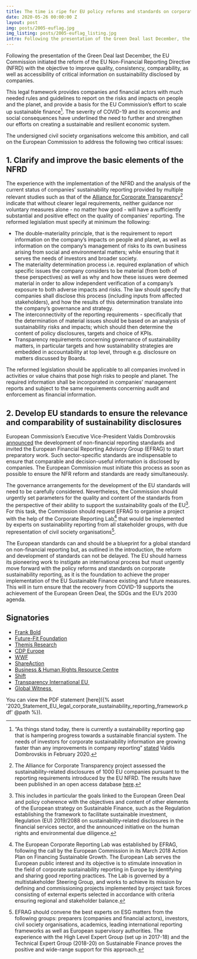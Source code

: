 ```yaml
---
title: The time is ripe for EU policy reforms and standards on corporate sustainability reporting
date: 2020-05-26 00:00:00 Z
layout: post
img: posts/2005-euflag.jpg
img_listing: posts/2005-euflag_listing.jpg
intro: Following the presentation of the Green Deal last December, the EU Commission initiated the reform of the EU Non-Financial Reporting Directive (NFRD) with the objective to improve quality, consistency, comparability, as well as accessibility of critical information on sustainability disclosed by companies.
---
```


Following the presentation of the Green Deal last December, the EU Commission initiated the reform of the EU Non-Financial Reporting Directive (NFRD) with the objective to improve quality, consistency, comparability, as well as accessibility of critical information on sustainability disclosed by companies. 

This legal framework provides companies and financial actors with much needed rules and guidelines to report on the risks and impacts on people and the planet, and provide a basis for the EU Commission’s effort to scale up sustainable finance[^1]. The severity of COVID-19 and its economic and social consequences have underlined the need to further and strengthen our efforts on creating a sustainable and resilient economic system. 

The undersigned civil society organisations welcome this ambition, and call on the European Commission to address the following two critical issues:

## 1. Clarify and improve the basic elements of the NFRD

The experience with the implementation of the NFRD and the analysis of the current status of companies’ sustainability reporting provided by multiple relevant studies such as that of the [Alliance for Corporate Transparency](http://www.allianceforcorporatetransparency.org/)[^2] indicate that without clearer legal requirements, neither guidance nor voluntary measures alone - no matter how good - will have a sufficiently substantial and positive effect on the quality of companies’ reporting. The reformed legislation must specify at minimum the following:

- The double-materiality principle, that is the requirement to report information on the company’s impacts on people and planet, as well as information on the company’s management of risks to its own business arising from social and environmental matters; while ensuring that it serves the needs of investors and broader society.  
- The materiality determination process i.e. required explanation of which specific issues the company considers to be material (from both of these perspectives) as well as why and how these issues were deemed material in order to allow independent verification of a company’s exposure to both adverse impacts and risks. The law should specify that companies shall disclose this process (including inputs from affected stakeholders), and how the results of this determination translate into the company’s governance and strategy.   
- The interconnectivity of the reporting requirements - specifically that the determination of material issues should be based on an analysis of sustainability risks and impacts; which should then determine the content of policy disclosures, targets and choice of KPIs.     
- Transparency requirements concerning governance of sustainability matters, in particular targets and how sustainability strategies are embedded in accountability at top level, through e.g. disclosure on matters discussed by Boards.
    
The reformed legislation should be applicable to all companies involved in activities or value chains that pose high risks to people and planet. The required information shall be incorporated in companies’ management reports and subject to the same requirements concerning audit and enforcement as financial information.

## 2. Develop EU standards to ensure the relevance and comparability of sustainability disclosures

European Commission’s Executive Vice-President Valdis Dombrovskis   [announced](https://ec.europa.eu/commission/presscorner/detail/en/SPEECH_20_139) the development of non-financial reporting standards and invited the European Financial Reporting Advisory Group (EFRAG) to start preparatory work. Such sector-specific standards are indispensable to ensure that comparable and decision-useful information is disclosed by companies. The European Commission must initiate this process as soon as possible to ensure the NFR reform and standards are ready simultaneously.    

The governance arrangements for the development of the EU standards will need to be carefully considered. Nevertheless, the Commission should urgently set parameters for the quality and content of the standards from the perspective of their ability to support the sustainability goals of the EU[^3]. For this task, the Commission should request EFRAG to organise a project with the help of the Corporate Reporting Lab[^4] that would be implemented by experts on sustainability reporting from all stakeholder groups, with due representation of civil society organisations[^5].

The European standards can and should be a blueprint for a global standard on non-financial reporting but, as outlined in the introduction, the reform and development of standards can not be delayed. The EU should harness its pioneering work to instigate an international process but must urgently move forward with the policy reforms and standards on corporate sustainability reporting, as it is the foundation to achieve the proper implementation of the EU Sustainable Finance existing and future measures. This will in turn ensure that the recovery from COVID-19 supports the achievement of the European Green Deal, the SDGs and the EU’s 2030 agenda. 

## Signatories

- [Frank Bold](http://en.frankbold.org/)
- [Future-Fit Foundation](https://futurefitbusiness.org/)
- [Themis Research](https://themis-research.net/)
- [CDP Europe](https://www.cdp.net/en)
- [WWF](https://www.wwf.eu/) 
- [ShareAction](https://shareaction.org/)
- [Business & Human Rights Resource Centre](https://www.business-humanrights.org/)
- [Shift](https://www.shiftproject.org/) 
- [Transparency International EU ](https://transparency.eu/)
- [Global Witness ](https://www.globalwitness.org/en/)

You can view the PDF statement [here]({% asset '2020_Statement_EU_legal_corporate_sustainability_reporting_framework.pdf' @path %}).

[^1]: “As things stand today, there is currently a sustainability reporting gap that is hampering progress towards a sustainable financial system. The needs of investors for corporate sustainability information are growing faster than any improvements in company reporting” [stated](https://ec.europa.eu/commission/commissioners/2019-2024/dombrovskis/announcements/speech-executive-vice-president-valdis-dombrovskis-ifrs-foundation-conference-financial-reporting_en) Valdis Dombrovskis in February 2020. 
[^2]:  The Alliance for Corporate Transparency project assessed the sustainability-related disclosures of 1000 EU companies pursuant to the reporting requirements introduced by the EU NFRD. The results have been published in an open access database [here](http://bit.ly/2HmYt3i). 
[^3]:  This includes in particular the goals linked to the European Green Deal and policy coherence with the objectives and content of other elements of the European strategy on Sustainable Finance, such as the Regulation establishing the framework to facilitate sustainable investment, Regulation (EU) 2019/2088 on sustainability‐related disclosures in the financial services sector, and the announced initiative on the human rights and environmental due diligence.
[^4]:  The European Corporate Reporting Lab was established by EFRAG, following the call by the European Commission in its March 2018 Action Plan on Financing Sustainable Growth. The European Lab serves the European public interest and its objective is to stimulate innovation in the field of corporate sustainability reporting in Europe by identifying and sharing good reporting practices. The Lab is governed by a multistakeholder Steering Group, and works to achieve its mission by defining and commissioning projects implemented by project task forces consisting of external experts selected in accordance with criteria ensuring regional and stakeholder balance.
[^5]:  EFRAG should convene the best experts on ESG matters from the following groups: preparers (companies and financial actors), investors, civil society organisations, academics, leading international reporting frameworks as well as European supervisory authorities. The experience with the High Level Expert Group (set up in 2017-18) and the Technical Expert Group (2018-20) on Sustainable Finance proves the positive and wide-range support for this approach. 
